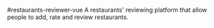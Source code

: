 #restaurants-reviewer-vue
A restaurants' reviewing platform that allow people to add, rate and review restaurants.
